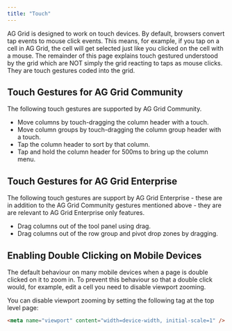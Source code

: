 ```yaml
---
title: "Touch"
---
```


AG Grid is designed to work on touch devices. By default, browsers convert tap events to mouse click events. This means, for example, if you tap on a cell in AG Grid, the cell will get selected just like you clicked on the cell with a mouse. The remainder of this page explains touch gestured understood by the grid which are NOT simply the grid reacting to taps as mouse clicks. They are touch gestures coded into the grid.

## Touch Gestures for AG Grid Community

The following touch gestures are supported by AG Grid Community.

- Move columns by touch-dragging the column header with a touch.
- Move column groups by touch-dragging the column group header with a touch.
- Tap the column header to sort by that column.
- Tap and hold the column header for 500ms to bring up the column menu.

## Touch Gestures for AG Grid Enterprise

The following touch gestures are support by AG Grid Enterprise - these are in addition to the AG Grid Community gestures mentioned above - they are are relevant to AG Grid Enterprise only features.

- Drag columns out of the tool panel using drag.
- Drag columns out of the row group and pivot drop zones by dragging.

## Enabling Double Clicking on Mobile Devices

The default behaviour on many mobile devices when a page is double clicked on it to zoom in. To prevent this behaviour so that a double click would, for example, edit a cell you need to disable viewport zooming.

You can disable viewport zooming by setting the following tag at the top level page:

```html
<meta name="viewport" content="width=device-width, initial-scale=1" />
```
